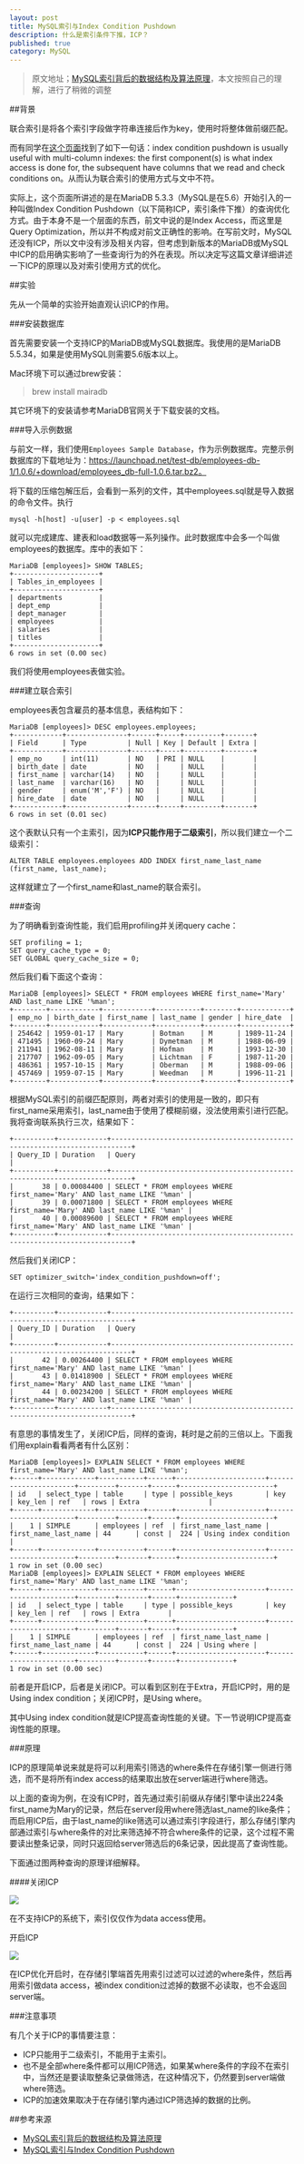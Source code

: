 ```yaml
---
layout: post
title: MySQL索引与Index Condition Pushdown
description: 什么是索引条件下推，ICP？
published: true
category: MySQL
---
```



> 原文地址；[MySQL索引背后的数据结构及算法原理]，本文按照自己的理解，进行了稍微的调整


##背景

联合索引是将各个索引字段做字符串连接后作为key，使用时将整体做前缀匹配。

而有同学在[这个页面][Index Condition Pushdown]找到了如下一句话：index condition pushdown is usually useful with multi-column indexes: the first component(s) is what index access is done for, the subsequent have columns that we read and check conditions on。从而认为联合索引的使用方式与文中不符。

实际上，这个页面所讲述的是在MariaDB 5.3.3（MySQL是在5.6）开始引入的一种叫做Index Condition Pushdown（以下简称ICP，索引条件下推）的查询优化方式。由于本身不是一个层面的东西，前文中说的是Index Access，而这里是Query Optimization，所以并不构成对前文正确性的影响。在写前文时，MySQL还没有ICP，所以文中没有涉及相关内容，但考虑到新版本的MariaDB或MySQL中ICP的启用确实影响了一些查询行为的外在表现。所以决定写这篇文章详细讲述一下ICP的原理以及对索引使用方式的优化。


##实验

先从一个简单的实验开始直观认识ICP的作用。

###安装数据库

首先需要安装一个支持ICP的MariaDB或MySQL数据库。我使用的是MariaDB 5.5.34，如果是使用MySQL则需要5.6版本以上。

Mac环境下可以通过brew安装：

> brew install mairadb

其它环境下的安装请参考MariaDB官网关于下载安装的文档。

###导入示例数据

与前文一样，我们使用`Employees Sample Database`，作为示例数据库。完整示例数据库的下载地址为：https://launchpad.net/test-db/employees-db-1/1.0.6/+download/employees_db-full-1.0.6.tar.bz2。

将下载的压缩包解压后，会看到一系列的文件，其中employees.sql就是导入数据的命令文件。执行

	mysql -h[host] -u[user] -p < employees.sql

就可以完成建库、建表和load数据等一系列操作。此时数据库中会多一个叫做employees的数据库。库中的表如下：

	MariaDB [employees]> SHOW TABLES;
	+---------------------+
	| Tables_in_employees |
	+---------------------+
	| departments         |
	| dept_emp            |
	| dept_manager        |
	| employees           |
	| salaries            |
	| titles              |
	+---------------------+
	6 rows in set (0.00 sec)

我们将使用employees表做实验。

###建立联合索引

employees表包含雇员的基本信息，表结构如下：

	MariaDB [employees]> DESC employees.employees;
	+------------+---------------+------+-----+---------+-------+
	| Field      | Type          | Null | Key | Default | Extra |
	+------------+---------------+------+-----+---------+-------+
	| emp_no     | int(11)       | NO   | PRI | NULL    |       |
	| birth_date | date          | NO   |     | NULL    |       |
	| first_name | varchar(14)   | NO   |     | NULL    |       |
	| last_name  | varchar(16)   | NO   |     | NULL    |       |
	| gender     | enum('M','F') | NO   |     | NULL    |       |
	| hire_date  | date          | NO   |     | NULL    |       |
	+------------+---------------+------+-----+---------+-------+
	6 rows in set (0.01 sec)

这个表默认只有一个主索引，因为**ICP只能作用于二级索引**，所以我们建立一个二级索引：

	ALTER TABLE employees.employees ADD INDEX first_name_last_name (first_name, last_name);

这样就建立了一个first_name和last_name的联合索引。

###查询

为了明确看到查询性能，我们启用profiling并关闭query cache：

	SET profiling = 1;
	SET query_cache_type = 0;
	SET GLOBAL query_cache_size = 0;

然后我们看下面这个查询：

	MariaDB [employees]> SELECT * FROM employees WHERE first_name='Mary' AND last_name LIKE '%man';
	+--------+------------+------------+-----------+--------+------------+
	| emp_no | birth_date | first_name | last_name | gender | hire_date  |
	+--------+------------+------------+-----------+--------+------------+
	| 254642 | 1959-01-17 | Mary       | Botman    | M      | 1989-11-24 |
	| 471495 | 1960-09-24 | Mary       | Dymetman  | M      | 1988-06-09 |
	| 211941 | 1962-08-11 | Mary       | Hofman    | M      | 1993-12-30 |
	| 217707 | 1962-09-05 | Mary       | Lichtman  | F      | 1987-11-20 |
	| 486361 | 1957-10-15 | Mary       | Oberman   | M      | 1988-09-06 |
	| 457469 | 1959-07-15 | Mary       | Weedman   | M      | 1996-11-21 |
	+--------+------------+------------+-----------+--------+------------+

根据MySQL索引的前缀匹配原则，两者对索引的使用是一致的，即只有first_name采用索引，last_name由于使用了模糊前缀，没法使用索引进行匹配。我将查询联系执行三次，结果如下：

	+----------+------------+---------------------------------------------------------------------------+
	| Query_ID | Duration   | Query                                                                     |
	+----------+------------+---------------------------------------------------------------------------+
	|       38 | 0.00084400 | SELECT * FROM employees WHERE first_name='Mary' AND last_name LIKE '%man' |
	|       39 | 0.00071800 | SELECT * FROM employees WHERE first_name='Mary' AND last_name LIKE '%man' |
	|       40 | 0.00089600 | SELECT * FROM employees WHERE first_name='Mary' AND last_name LIKE '%man' |
	+----------+------------+---------------------------------------------------------------------------+

然后我们关闭ICP：

	SET optimizer_switch='index_condition_pushdown=off';

在运行三次相同的查询，结果如下：

	+----------+------------+---------------------------------------------------------------------------+
	| Query_ID | Duration   | Query                                                                     |
	+----------+------------+---------------------------------------------------------------------------+
	|       42 | 0.00264400 | SELECT * FROM employees WHERE first_name='Mary' AND last_name LIKE '%man' |
	|       43 | 0.01418900 | SELECT * FROM employees WHERE first_name='Mary' AND last_name LIKE '%man' |
	|       44 | 0.00234200 | SELECT * FROM employees WHERE first_name='Mary' AND last_name LIKE '%man' |
	+----------+------------+---------------------------------------------------------------------------+

有意思的事情发生了，关闭ICP后，同样的查询，耗时是之前的三倍以上。下面我们用explain看看两者有什么区别：

	MariaDB [employees]> EXPLAIN SELECT * FROM employees WHERE first_name='Mary' AND last_name LIKE '%man';
	+------+-------------+-----------+------+----------------------+----------------------+---------+-------+------+-----------------------+
	| id   | select_type | table     | type | possible_keys        | key                  | key_len | ref   | rows | Extra                 |
	+------+-------------+-----------+------+----------------------+----------------------+---------+-------+------+-----------------------+
	|    1 | SIMPLE      | employees | ref  | first_name_last_name | first_name_last_name | 44      | const |  224 | Using index condition |
	+------+-------------+-----------+------+----------------------+----------------------+---------+-------+------+-----------------------+
	1 row in set (0.00 sec)
	MariaDB [employees]> EXPLAIN SELECT * FROM employees WHERE first_name='Mary' AND last_name LIKE '%man';
	+------+-------------+-----------+------+----------------------+----------------------+---------+-------+------+-------------+
	| id   | select_type | table     | type | possible_keys        | key                  | key_len | ref   | rows | Extra       |
	+------+-------------+-----------+------+----------------------+----------------------+---------+-------+------+-------------+
	|    1 | SIMPLE      | employees | ref  | first_name_last_name | first_name_last_name | 44      | const |  224 | Using where |
	+------+-------------+-----------+------+----------------------+----------------------+---------+-------+------+-------------+
	1 row in set (0.00 sec)

前者是开启ICP，后者是关闭ICP。可以看到区别在于Extra，开启ICP时，用的是Using index condition；关闭ICP时，是Using where。

其中Using index condition就是ICP提高查询性能的关键。下一节说明ICP提高查询性能的原理。

###原理

ICP的原理简单说来就是将可以利用索引筛选的where条件在存储引擎一侧进行筛选，而不是将所有index access的结果取出放在server端进行where筛选。

以上面的查询为例，在没有ICP时，首先通过索引前缀从存储引擎中读出224条first_name为Mary的记录，然后在server段用where筛选last_name的like条件；而启用ICP后，由于last_name的like筛选可以通过索引字段进行，那么存储引擎内部通过索引与where条件的对比来筛选掉不符合where条件的记录，这个过程不需要读出整条记录，同时只返回给server筛选后的6条记录，因此提高了查询性能。

下面通过图两种查询的原理详细解释。

####关闭ICP

![](/images/mysql-index-condition-pushdown/01.png)


在不支持ICP的系统下，索引仅仅作为data access使用。

开启ICP

![](/images/mysql-index-condition-pushdown/02.png)

在ICP优化开启时，在存储引擎端首先用索引过滤可以过滤的where条件，然后再用索引做data access，被index condition过滤掉的数据不必读取，也不会返回server端。

###注意事项

有几个关于ICP的事情要注意：

* ICP只能用于二级索引，不能用于主索引。
* 也不是全部where条件都可以用ICP筛选，如果某where条件的字段不在索引中，当然还是要读取整条记录做筛选，在这种情况下，仍然要到server端做where筛选。
* ICP的加速效果取决于在存储引擎内通过ICP筛选掉的数据的比例。





































##参考来源

* [MySQL索引背后的数据结构及算法原理]
* [MySQL索引与Index Condition Pushdown]























[NingG]:    http://ningg.github.com  "NingG"



[MySQL索引背后的数据结构及算法原理]:		http://blog.codinglabs.org/articles/theory-of-mysql-index.html
[MySQL索引与Index Condition Pushdown]:		http://blog.codinglabs.org/articles/index-condition-pushdown.html

[Index Condition Pushdown]:					https://mariadb.com/kb/en/mariadb/index-condition-pushdown/





